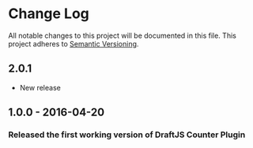 # Change Log

All notable changes to this project will be documented in this file.
This project adheres to [Semantic Versioning](http://semver.org/).

## 2.0.1
- New release

## 1.0.0 - 2016-04-20
### Released the first working version of DraftJS Counter Plugin
